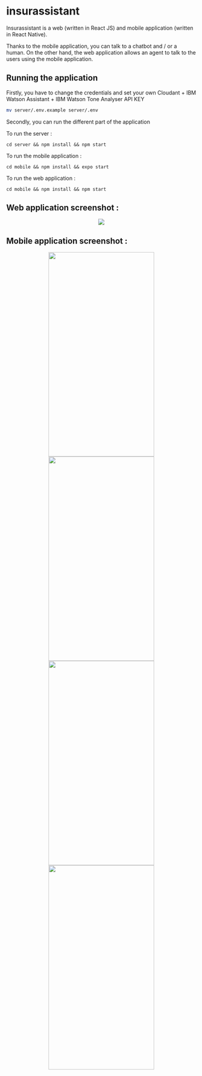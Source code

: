# insurassistant

Insurassistant is a web (written in React JS) and mobile application (written in React Native).

Thanks to the mobile application, you can talk to a chatbot and / or a human. On the other hand, the web application allows an agent to talk to the users using the mobile application.

## Running the application

Firstly, you have to change the credentials  and set your own Cloudant + IBM Watson Assistant + IBM Watson Tone Analyser API KEY

```bash
mv server/.env.example server/.env
```

Secondly, you can run the different part of the application

To run the server  :
```
cd server && npm install && npm start
```

To run the mobile application :
```
cd mobile && npm install && expo start
```

To run the web application :
```
cd mobile && npm install && npm start
```

## Web application screenshot  :

<div align="center">
  <img src="https://github.com/maxgfr/insurassistant/blob/master/.github/web/screen1.png"/>
</div>

## Mobile application screenshot :

<div align="center">
  <img src="https://github.com/maxgfr/insurassistant/blob/master/.github/mobile/screen1.jpg" height="540" width="280"/>
  <img src="https://github.com/maxgfr/insurassistant/blob/master/.github/mobile/screen2.jpg" height="540" width="280"/>
  <img src="https://github.com/maxgfr/insurassistant/blob/master/.github/mobile/screen3.jpg" height="540" width="280"/>
  <img src="https://github.com/maxgfr/insurassistant/blob/master/.github/mobile/screen4.jpg" height="540" width="280"/>
</div>

